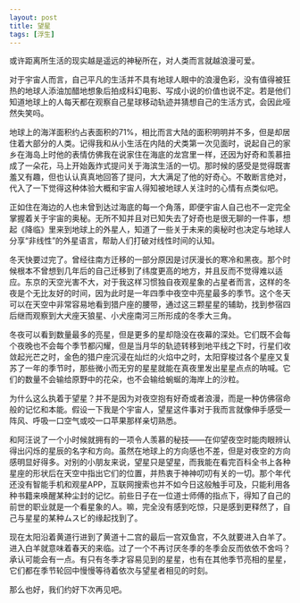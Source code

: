 ```yaml
---
layout: post
title: 望星
tags: [浮生]
---
```

或许距离所生活的现实越是遥远的神秘所在，对人类而言就越浪漫可爱。

对于宇宙人而言，自己平凡的生活并不具有地球人眼中的浪漫色彩，没有值得被狂热的地球人添油加醋地想象后拍成科幻电影、写成小说的价值也说不定。若是他们知道地球上的人每天都在观察自己星球移动轨迹并猜想自己的生活方式，会因此哑然失笑吗。

地球上的海洋面积约占表面积的71%，相比而言大陆的面积明明并不多，但是却居住着大部分的人类。记得我和从小生活在内陆的犬类第一次见面时，说起自己的家乡在海岛上时他的表情仿佛我在说家住在海底的龙宫里一样，还因为好奇和羡慕扭成了一朵花，马上开始轰炸式提问关于海滨生活的一切。那时候的感受是觉得既害羞又有趣，但也认认真真地回答了提问，大大满足了他的好奇心。不敢断言绝对，代入了一下觉得这种体验大概和宇宙人得知被地球人关注时的心情有点类似吧。

正如住在海边的人也未曾到达过海底的每一个角落，即便宇宙人自己也不一定完全掌握着关于宇宙的奥秘。无所不知并且对已知失去了好奇也是很无聊的一件事，想起《降临》里来到地球上的外星人，知道了一些关于未来的奥秘时也决定与地球人分享“非线性”的外星语言，帮助人们打破对线性时间的认知。

冬天快要过完了。曾经往南方迁移的一部分原因是讨厌漫长的寒冷和黑夜。那个时候根本不曾想到几年后的自己迁移到了纬度更高的地方，并且反而不觉得难以适应。东京的天空光害不大，对于我这样习惯独自夜观星象的占星者而言，这样的冬夜是个无比友好的时间，因为此时是一年四季中夜空中亮星最多的季节。这个冬天可以在天空中非常容易地看到猎户座的腰带，通过这三颗星星的辅助，找到参宿四后继而观察到大犬座天狼星、小犬座南河三所形成的冬季大三角。

<!-- more -->

冬夜可以看到数量最多的亮星，但是更多的星却隐没在夜幕的深处。它们既不会每个夜晚也不会每个季节都闪耀，但是当月华的轨迹转移到地平线之下时，行星们收敛起光芒之时，金色的猎户座沉浸在灿烂的火焰中之时，太阳穿梭过各个星座又复苏了一年的季节时，那些微小而无穷的星星就能在真夜里发出星星点点的呐喊。它们的数量不会输给原野中的花朵，也不会输给蜿蜒的海岸上的沙粒。

为什么这么执着于望星？并不是因为对夜空抱有好奇或者浪漫，而是一种仿佛宿命般的记忆和本能。假设一下我是个宇宙人，望星这件事对于我而言就像伸手感受一阵风、呼吸一口空气或咬一口苹果那样亲切熟悉。

和阿汪说了一个小时候就拥有的一项令人羡慕的秘技——在仰望夜空时能肉眼辨认得出闪烁的星辰的名字和方向。虽然在地球上的方向感也不差，但是对夜空的方向感明显好得多。对别的小朋友来说，望星只是望星，而我能在看完百科全书上各种星座的形状后在天空中指出它们的位置，并热衷于神神叨叨有关的一切。那个年代还没有智能手机和观星APP，互联网搜索也并不如今日这般触手可及，只能利用各种书籍来唤醒某种尘封的记忆。前些日子在一位道士师傅的指点下，得知了自己的前世的职业就是一个看星象的人。嘛，完全没有感到吃惊，只是感到更释然了，自己与星星的某种ムスビ的缘起找到了。

现在太阳沿着黄道行进到了黄道十二宫的最后一宫双鱼宫，不久就要进入白羊了。进入白羊就意味着春天的来临。过了一个不再讨厌冬季的冬季会反而依依不舍吗？承认可能会有一点。有只有冬季才容易见到的星星，也有在其他季节亮相的星星，它们都在季节轮回中慢慢等待着依次与望星者相见的时刻。

那么也好，我们约好下次再见吧。
